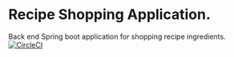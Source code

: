 # Recipe Shopping Application.
Back end Spring boot application for shopping recipe ingredients.
[![CircleCI](https://circleci.com/gh/giri-shhh/SpingBoot.svg?style=shield)](https://circleci.com/gh/giri-shhh/SpingBoot)
